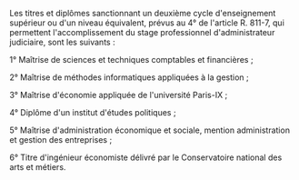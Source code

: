 Les titres et diplômes sanctionnant un deuxième cycle d'enseignement supérieur ou d'un niveau équivalent, prévus au 4° de l'article R. 811-7, qui permettent l'accomplissement du stage professionnel d'administrateur judiciaire, sont les suivants :


 1° Maîtrise de sciences et techniques comptables et financières ; 


2° Maîtrise de méthodes informatiques appliquées à la gestion ; 


3° Maîtrise d'économie appliquée de l'université Paris-IX ; 


4° Diplôme d'un institut d'études politiques ; 


5° Maîtrise d'administration économique et sociale, mention administration et gestion des entreprises ; 


6° Titre d'ingénieur économiste délivré par le Conservatoire national des arts et métiers.

